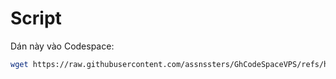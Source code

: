 # Script
Dán này vào Codespace:
```bash
wget https://raw.githubusercontent.com/assnssters/GhCodeSpaceVPS/refs/heads/main/main.sh -O main.sh && sudo bash main.sh
```
